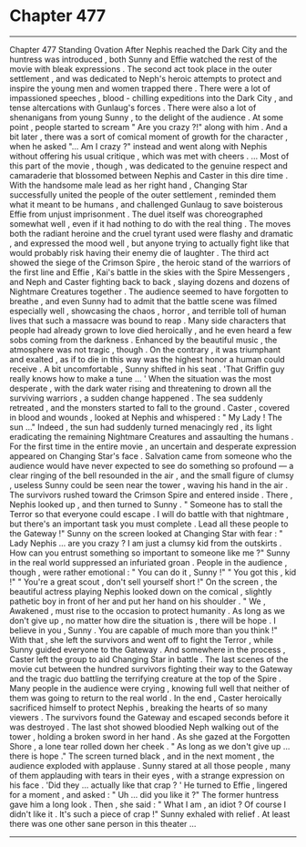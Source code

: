
# Chapter 477


---

Chapter 477 Standing Ovation
After Nephis reached the Dark City and the huntress was introduced , both Sunny and Effie watched the rest of the movie with bleak expressions .
The second act took place in the outer settlement , and was dedicated to Neph's heroic attempts to protect and inspire the young men and women trapped there . There were a lot of impassioned speeches , blood - chilling expeditions into the Dark City , and tense altercations with Gunlaug's forces .
There were also a lot of shenanigans from young Sunny , to the delight of the audience . At some point , people started to scream " Are you crazy ?!" along with him . And a bit later , there was a sort of comical moment of growth for the character , when he asked "... Am I crazy ?" instead and went along with Nephis without offering his usual critique , which was met with cheers .
… Most of this part of the movie , though , was dedicated to the genuine respect and camaraderie that blossomed between Nephis and Caster in this dire time . With the handsome male lead as her right hand , Changing Star successfully united the people of the outer settlement , reminded them what it meant to be humans , and challenged Gunlaug to save boisterous Effie from unjust imprisonment .
The duel itself was choreographed somewhat well , even if it had nothing to do with the real thing . The moves both the radiant heroine and the cruel tyrant used were flashy and dramatic , and expressed the mood well , but anyone trying to actually fight like that would probably risk having their enemy die of laughter .
The third act showed the siege of the Crimson Spire , the heroic stand of the warriors of the first line and Effie , Kai's battle in the skies with the Spire Messengers , and Neph and Caster fighting back to back , slaying dozens and dozens of Nightmare Creatures together .
The audience seemed to have forgotten to breathe , and even Sunny had to admit that the battle scene was filmed especially well , showcasing the chaos , horror , and terrible toll of human lives that such a massacre was bound to reap . Many side characters that people had already grown to love died heroically , and he even heard a few sobs coming from the darkness .
Enhanced by the beautiful music , the atmosphere was not tragic , though . On the contrary , it was triumphant and exalted , as if to die in this way was the highest honor a human could receive .
A bit uncomfortable , Sunny shifted in his seat .
'That Griffin guy really knows how to make a tune … '
When the situation was the most desperate , with the dark water rising and threatening to drown all the surviving warriors , a sudden change happened . The sea suddenly retreated , and the monsters started to fall to the ground . Caster , covered in blood and wounds , looked at Nephis and whispered :
" My Lady ! The sun …"
Indeed , the sun had suddenly turned menacingly red , its light eradicating the remaining Nightmare Creatures and assaulting the humans . For the first time in the entire movie , an uncertain and desperate expression appeared on Changing Star's face .
Salvation came from someone who the audience would have never expected to see do something so profound — a clear ringing of the bell resounded in the air , and the small figure of clumsy , useless Sunny could be seen near the tower , waving his hand in the air .
The survivors rushed toward the Crimson Spire and entered inside .
There , Nephis looked up , and then turned to Sunny .
" Someone has to stall the Terror so that everyone could escape . I will do battle with that nightmare , but there's an important task you must complete . Lead all these people to the Gateway !"
Sunny on the screen looked at Changing Star with fear :
" Lady Nephis … are you crazy ? I am just a clumsy kid from the outskirts . How can you entrust something so important to someone like me ?"
Sunny in the real world suppressed an infuriated groan . People in the audience , though , were rather emotional :
" You can do it , Sunny !"
" You got this , kid !"
" You're a great scout , don't sell yourself short !"
On the screen , the beautiful actress playing Nephis looked down on the comical , slightly pathetic boy in front of her and put her hand on his shoulder .
" We , Awakened , must rise to the occasion to protect humanity . As long as we don't give up , no matter how dire the situation is , there will be hope . I believe in you , Sunny . You are capable of much more than you think !"
With that , she left the survivors and went off to fight the Terror , while Sunny guided everyone to the Gateway . And somewhere in the process , Caster left the group to aid Changing Star in battle .
The last scenes of the movie cut between the hundred survivors fighting their way to the Gateway and the tragic duo battling the terrifying creature at the top of the Spire .
Many people in the audience were crying , knowing full well that neither of them was going to return to the real world .
In the end , Caster heroically sacrificed himself to protect Nephis , breaking the hearts of so many viewers . The survivors found the Gateway and escaped seconds before it was destroyed .
The last shot showed bloodied Neph walking out of the tower , holding a broken sword in her hand .
As she gazed at the Forgotten Shore , a lone tear rolled down her cheek .
" As long as we don't give up … there is hope ."
The screen turned black , and in the next moment , the audience exploded with applause .
Sunny stared at all those people , many of them applauding with tears in their eyes , with a strange expression on his face .
'Did they … actually like that crap ? '
He turned to Effie , lingered for a moment , and asked :
" Uh … did you like it ?"
The former huntress gave him a long look .
Then , she said :
" What I am , an idiot ? Of course I didn't like it . It's such a piece of crap !"
Sunny exhaled with relief .
At least there was one other sane person in this theater …

---

